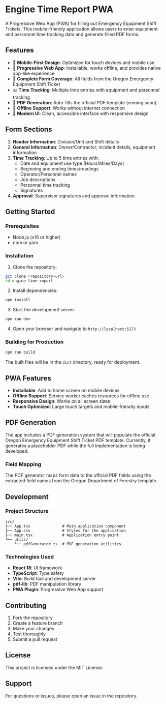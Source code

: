 # Engine Time Report PWA

A Progressive Web App (PWA) for filling out Emergency Equipment Shift Tickets. This mobile-friendly application allows users to enter equipment and personnel time tracking data and generate filled PDF forms.

## Features

- 📱 **Mobile-First Design**: Optimized for touch devices and mobile use
- 🔄 **Progressive Web App**: Installable, works offline, and provides native app-like experience
- 📝 **Complete Form Coverage**: All fields from the Oregon Emergency Equipment Shift Ticket
- 📊 **Time Tracking**: Multiple time entries with equipment and personnel tracking
- 📄 **PDF Generation**: Auto-fills the official PDF template (coming soon)
- 💾 **Offline Support**: Works without internet connection
- 🎨 **Modern UI**: Clean, accessible interface with responsive design

## Form Sections

1. **Header Information**: Division/Unit and Shift details
2. **General Information**: Owner/Contractor, incident details, equipment information
3. **Time Tracking**: Up to 5 time entries with:
   - Date and equipment use type (Hours/Miles/Days)
   - Beginning and ending times/readings
   - Operator/Personnel names
   - Job descriptions
   - Personnel time tracking
   - Signatures
4. **Approval**: Supervisor signatures and approval information

## Getting Started

### Prerequisites

- Node.js (v16 or higher)
- npm or yarn

### Installation

1. Clone the repository:
```bash
git clone <repository-url>
cd engine-time-report
```

2. Install dependencies:
```bash
npm install
```

3. Start the development server:
```bash
npm run dev
```

4. Open your browser and navigate to `http://localhost:5173`

### Building for Production

```bash
npm run build
```

The built files will be in the `dist` directory, ready for deployment.

## PWA Features

- **Installable**: Add to home screen on mobile devices
- **Offline Support**: Service worker caches resources for offline use
- **Responsive Design**: Works on all screen sizes
- **Touch Optimized**: Large touch targets and mobile-friendly inputs

## PDF Generation

The app includes a PDF generation system that will populate the official Oregon Emergency Equipment Shift Ticket PDF template. Currently, it generates a placeholder PDF while the full implementation is being developed.

### Field Mapping

The PDF generator maps form data to the official PDF fields using the extracted field names from the Oregon Department of Forestry template.

## Development

### Project Structure

```
src/
├── App.tsx              # Main application component
├── App.css              # Styles for the application
├── main.tsx             # Application entry point
└── utils/
    └── pdfGenerator.ts  # PDF generation utilities
```

### Technologies Used

- **React 18**: UI framework
- **TypeScript**: Type safety
- **Vite**: Build tool and development server
- **pdf-lib**: PDF manipulation library
- **PWA Plugin**: Progressive Web App support

## Contributing

1. Fork the repository
2. Create a feature branch
3. Make your changes
4. Test thoroughly
5. Submit a pull request

## License

This project is licensed under the MIT License.

## Support

For questions or issues, please open an issue in the repository.
